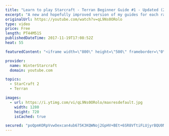 ```yaml
---
title: "Learn to play Starcraft - Terran Beginner Guide #1 - Updated (2017 LOTV)"
excerpt: "A new and hopefully improved version of my guides for each race where I go over as many basics as possible while doing it live :)  I strongly believe that a super structured guide style is not very helpful compared to watching/playing the game actively.  Feedback is greatly appreciated. -- Watch live"
originalUrl: https://youtube.com/watch?v=qL9Ns0ORolo
type: video
price: Free
length: PT44M51S
publishedDateTime: 2017-11-19T17:08:52Z
heat: 55

featuredContent: "<iframe width=\"800\" height=\"500\" frameborder=\"0\" src=\"https://www.youtube.com/embed/qL9Ns0ORolo\" allow=\"accelerometer; autoplay; encrypted-media; gyroscope; picture-in-picture\" allowfullscreen></iframe>"

provider:
  name: WinterStarcraft
  domain: youtube.com

topics:
  - StarCraft 2
  - Terran

images:
  - url: https://i.ytimg.com/vi/qL9Ns0ORolo/maxresdefault.jpg
    width: 1280
    height: 720
    isCached: true

secured: "poQpmKORpVvwOexcan4ub675K3KQWNoj2GpHV+BEt+6SR8VftiFLUjyrBQU0NIVkPzPe067I66GyZG6cFGPdX40uuHxxAaHXMQyM+2HHtEH6gE8+IsGQC0Yno+68eNXVSy5+410w2Z1g4JEGFLSZvTzdyZaEZCZ8cwrviNsSWfSexLtK2ufbAhETFa5rHTa2zfbwsBOOBu7CmyM+bj50o9KGqgwQQWLEA3nI6rKK7wSx7LlHaMvIwlz1/HIfWy9za1T2HEMrytyBKfetqV2uyevtEppHkz399VK9DjNGaGO/L0XNKEVfjTDvYbCvED1mbIBjwQsuKa7IbcjAtRPg9ufJ65vpqQDVQXvaLCZ0TFNmVRxvehdUmWMqDELxLef7PsEMysJ6m5yd5ceFacjuz0qSEmUD7tKbDXNX+Mqx+ehPV2zBGGBrCVQGAtTtaQSr;uCafV8yado65JvyTZaFwAQ=="
---
```



